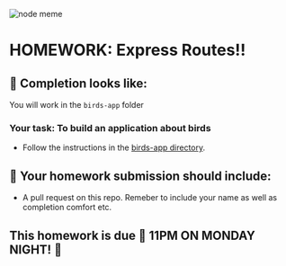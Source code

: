 ![node meme](https://scontent.cdninstagram.com/vp/895ff5df8c4f3040406257677b7fdebd/5B327731/t51.2885-15/e35/13329239_1731145240475123_421397142_n.jpg)


# HOMEWORK: Express Routes!!

## 🚀 Completion looks like:

You will work in the `birds-app` folder

### Your task: To build an application about birds

- Follow the instructions in the [birds-app directory](./birds-app).

## 🚀 Your homework submission should include:

- A pull request on this repo. Remeber to include your name as well as completion comfort etc.

## This homework is due 🚨 11PM ON MONDAY NIGHT! 🚨
